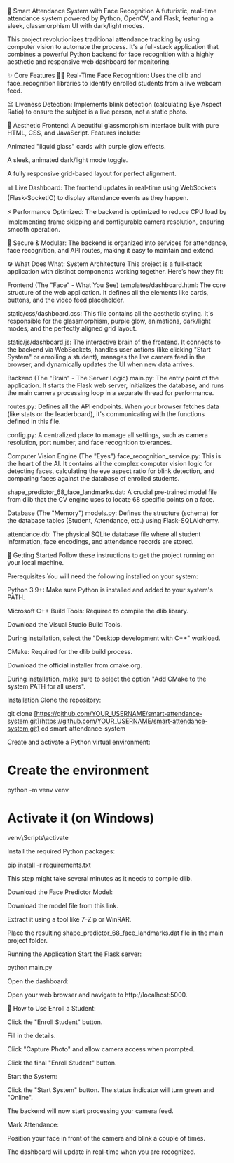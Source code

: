 🔮 Smart Attendance System with Face Recognition
A futuristic, real-time attendance system powered by Python, OpenCV, and Flask, featuring a sleek, glassmorphism UI with dark/light modes.

This project revolutionizes traditional attendance tracking by using computer vision to automate the process. It's a full-stack application that combines a powerful Python backend for face recognition with a highly aesthetic and responsive web dashboard for monitoring.

✨ Core Features
👨‍💻 Real-Time Face Recognition: Uses the dlib and face_recognition libraries to identify enrolled students from a live webcam feed.

😉 Liveness Detection: Implements blink detection (calculating Eye Aspect Ratio) to ensure the subject is a live person, not a static photo.

🔮 Aesthetic Frontend: A beautiful glassmorphism interface built with pure HTML, CSS, and JavaScript. Features include:

Animated "liquid glass" cards with purple glow effects.

A sleek, animated dark/light mode toggle.

A fully responsive grid-based layout for perfect alignment.

📊 Live Dashboard: The frontend updates in real-time using WebSockets (Flask-SocketIO) to display attendance events as they happen.

⚡ Performance Optimized: The backend is optimized to reduce CPU load by implementing frame skipping and configurable camera resolution, ensuring smooth operation.

🔐 Secure & Modular: The backend is organized into services for attendance, face recognition, and API routes, making it easy to maintain and extend.

⚙️ What Does What: System Architecture
This project is a full-stack application with distinct components working together. Here’s how they fit:

Frontend (The "Face" - What You See)
templates/dashboard.html: The core structure of the web application. It defines all the elements like cards, buttons, and the video feed placeholder.

static/css/dashboard.css: This file contains all the aesthetic styling. It's responsible for the glassmorphism, purple glow, animations, dark/light modes, and the perfectly aligned grid layout.

static/js/dashboard.js: The interactive brain of the frontend. It connects to the backend via WebSockets, handles user actions (like clicking "Start System" or enrolling a student), manages the live camera feed in the browser, and dynamically updates the UI when new data arrives.

Backend (The "Brain" - The Server Logic)
main.py: The entry point of the application. It starts the Flask web server, initializes the database, and runs the main camera processing loop in a separate thread for performance.

routes.py: Defines all the API endpoints. When your browser fetches data (like stats or the leaderboard), it's communicating with the functions defined in this file.

config.py: A centralized place to manage all settings, such as camera resolution, port number, and face recognition tolerances.

Computer Vision Engine (The "Eyes")
face_recognition_service.py: This is the heart of the AI. It contains all the complex computer vision logic for detecting faces, calculating the eye aspect ratio for blink detection, and comparing faces against the database of enrolled students.

shape_predictor_68_face_landmarks.dat: A crucial pre-trained model file from dlib that the CV engine uses to locate 68 specific points on a face.

Database (The "Memory")
models.py: Defines the structure (schema) for the database tables (Student, Attendance, etc.) using Flask-SQLAlchemy.

attendance.db: The physical SQLite database file where all student information, face encodings, and attendance records are stored.

🚀 Getting Started
Follow these instructions to get the project running on your local machine.

Prerequisites
You will need the following installed on your system:

Python 3.9+: Make sure Python is installed and added to your system's PATH.

Microsoft C++ Build Tools: Required to compile the dlib library.

Download the Visual Studio Build Tools.

During installation, select the "Desktop development with C++" workload.

CMake: Required for the dlib build process.

Download the official installer from cmake.org.

During installation, make sure to select the option "Add CMake to the system PATH for all users".

Installation
Clone the repository:

git clone [https://github.com/YOUR_USERNAME/smart-attendance-system.git](https://github.com/YOUR_USERNAME/smart-attendance-system.git)
cd smart-attendance-system

Create and activate a Python virtual environment:

# Create the environment
python -m venv venv

# Activate it (on Windows)
venv\Scripts\activate

Install the required Python packages:

pip install -r requirements.txt

This step might take several minutes as it needs to compile dlib.

Download the Face Predictor Model:

Download the model file from this link.

Extract it using a tool like 7-Zip or WinRAR.

Place the resulting shape_predictor_68_face_landmarks.dat file in the main project folder.

Running the Application
Start the Flask server:

python main.py

Open the dashboard:

Open your web browser and navigate to http://localhost:5000.

📝 How to Use
Enroll a Student:

Click the "Enroll Student" button.

Fill in the details.

Click "Capture Photo" and allow camera access when prompted.

Click the final "Enroll Student" button.

Start the System:

Click the "Start System" button. The status indicator will turn green and "Online".

The backend will now start processing your camera feed.

Mark Attendance:

Position your face in front of the camera and blink a couple of times.

The dashboard will update in real-time when you are recognized.
